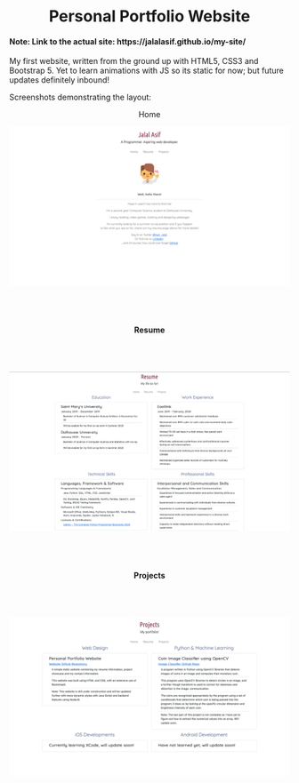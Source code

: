 <h1><center>Personal Portfolio Website</center></h3>

<h4>Note: Link to the actual site: https://jalalasif.github.io/my-site/ </h4>

My first website, written from the ground up with HTML5, CSS3 and Bootstrap 5. Yet to learn animations with JS so its static for now; but future updates definitely inbound!

Screenshots demonstrating the layout:

<p><center>Home</center></p>

![home](images/home.png)

<br></br>
<h4><center>Resume</center></h4>
<br></br>

![resume](images/resume.png)

<br></br>
<h4><center>Projects</center></h4>
<br></br>

![projects](images/projects.png)
